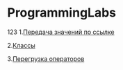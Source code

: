 # ProgrammingLabs
123
1.[Передача значений по ссылке](https://github.com/kottragu/ProgrammingLabs/tree/master/lab1)

2.[Классы](https://github.com/kottragu/ProgrammingLabs/tree/master/lab2)

3.[Перегрузка операторов](https://github.com/kottragu/ProgrammingLabs/tree/master/lab3)
